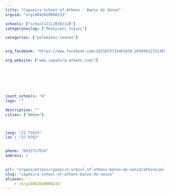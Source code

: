 ```yaml
---
title: "Capoeira School of Athens - Banzo de Senza"
orguid: "org14042020000233"

schools: ["school121120182120"]
categorynoslug: ["Πολεμικές τέχνες"]

categories: ["polemikes-texnes"]


org_facebook: "https://www.facebook.com/1621073731461658_2050991275136566"

org_website: ["www.capoeira-athens.com/"]







count_schools: "0"
logo: ""

description: ""
cities: ["Αθήνα"]



long: "23.72633"
lat : "37.9782"


phone: "6932717616"
address: |
    

url: "organisations/capoeira-school-of-athens-banzo-de-senza/athina/polemikes-texnes"
slug: "capoeira-school-of-athens-banzo-de-senza"
aliases:
    - /org14042020000233
---
```



